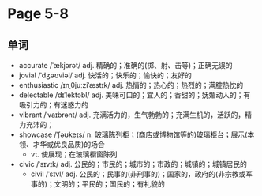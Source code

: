 # Page 5-8

## 单词
- accurate /ˈækjərət/ adj. 精确的；准确的(掷、射、击等)；正确无误的 
- jovial /ˈdʒəʊviəl/ adj. 快活的；快乐的；愉快的；友好的
- enthusiastic /ɪnˌθjuːziˈæstɪk/ adj. 热情的；热心的；热烈的；满腔热忱的
- delectable /dɪˈlektəbl/ adj. 美味可口的；宜人的；香甜的；妩媚动人的；有吸引力的；有迷惑力的
- vibrant /ˈvaɪbrənt/ adj. 充满活力的，生气勃勃的；充满生机的，活跃的，精力充沛的；
- showcase /ˈʃəʊkeɪs/ n. 玻璃陈列柜；(商店或博物馆等的)玻璃柜台；展示(本领、才华或优良品质)的场合
  - vt. 使展现；在玻璃橱窗陈列
- civic /ˈsɪvɪk/ adj. 公民的；市民的；城市的；市政的；城镇的；城镇居民的
  - civil /ˈsɪvl/ adj. 公民的；民事的(非刑事的)；国家的，政府的(非宗教或军事的)；文明的；平民的；国民的；有礼貌的 
